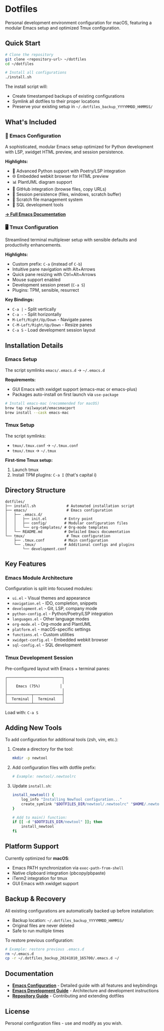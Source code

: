 # Dotfiles

Personal development environment configuration for macOS, featuring a modular Emacs setup and optimized Tmux configuration.

## Quick Start

```bash
# Clone the repository
git clone <repository-url> ~/dotfiles
cd ~/dotfiles

# Install all configurations
./install.sh
```

The install script will:
- Create timestamped backups of existing configurations
- Symlink all dotfiles to their proper locations
- Preserve your existing setup in `~/.dotfiles_backup_YYYYMMDD_HHMMSS/`

## What's Included

### 🎨 Emacs Configuration
A sophisticated, modular Emacs setup optimized for Python development with LSP, xwidget HTML preview, and session persistence.

**Highlights:**
- 🐍 Advanced Python support with Poetry/LSP integration
- 🌐 Embedded webkit browser for HTML preview
- 📊 PlantUML diagram support
- 🔧 GitHub integration (browse files, copy URLs)
- 💾 Session persistence (files, windows, scratch buffer)
- 📝 Scratch file management system
- 🎯 SQL development tools

**[→ Full Emacs Documentation](emacs/README.md)**

### 🖥️ Tmux Configuration
Streamlined terminal multiplexer setup with sensible defaults and productivity enhancements.

**Highlights:**
- Custom prefix: `C-a` (instead of `C-b`)
- Intuitive pane navigation with Alt+Arrows
- Quick pane resizing with Ctrl+Alt+Arrows
- Mouse support enabled
- Development session preset (`C-a S`)
- Plugins: TPM, sensible, resurrect

**Key Bindings:**
- `C-a |` - Split vertically
- `C-a -` - Split horizontally
- `M-Left/Right/Up/Down` - Navigate panes
- `C-M-Left/Right/Up/Down` - Resize panes
- `C-a S` - Load development session layout

## Installation Details

### Emacs Setup
The script symlinks `emacs/.emacs.d` → `~/.emacs.d`

**Requirements:**
- GUI Emacs with xwidget support (emacs-mac or emacs-plus)
- Packages auto-install on first launch via `use-package`

```bash
# Install emacs-mac (recommended for macOS)
brew tap railwaycat/emacsmacport
brew install --cask emacs-mac
```

### Tmux Setup
The script symlinks:
- `tmux/.tmux.conf` → `~/.tmux.conf`
- `tmux/.tmux` → `~/.tmux`

**First-time Tmux setup:**
1. Launch tmux
2. Install TPM plugins: `C-a I` (that's capital i)

## Directory Structure

```
dotfiles/
├── install.sh              # Automated installation script
├── emacs/                  # Emacs configuration
│   ├── .emacs.d/
│   │   ├── init.el        # Entry point
│   │   ├── config/        # Modular configuration files
│   │   └── org-templates/ # Org-mode templates
│   └── README.md          # Detailed Emacs documentation
└── tmux/                   # Tmux configuration
    ├── .tmux.conf         # Main configuration
    └── .tmux/             # Additional configs and plugins
        └── development.conf
```

## Key Features

### Emacs Module Architecture
Configuration is split into focused modules:
- `ui.el` - Visual themes and appearance
- `navigation.el` - IDO, completion, snippets
- `development.el` - Git, LSP, company mode
- `python-config.el` - Python/Poetry/LSP integration
- `languages.el` - Other language modes
- `org-mode.el` - Org-mode and PlantUML
- `platform.el` - macOS-specific settings
- `functions.el` - Custom utilities
- `xwidget-config.el` - Embedded webkit browser
- `sql-config.el` - SQL development

### Tmux Development Session
Pre-configured layout with Emacs + terminal panes:
```
┌─────────────────────────┐
│                         │
│    Emacs (75%)         │
│                         │
├───────────┬─────────────┤
│  Terminal │  Terminal   │
└───────────┴─────────────┘
```

Load with: `C-a S`

## Adding New Tools

To add configuration for additional tools (zsh, vim, etc.):

1. Create a directory for the tool:
   ```bash
   mkdir -p newtool
   ```

2. Add configuration files with dotfile prefix:
   ```bash
   # Example: newtool/.newtoolrc
   ```

3. Update `install.sh`:
   ```bash
   install_newtool() {
       log_info "Installing NewTool configuration..."
       create_symlink "$DOTFILES_DIR/newtool/.newtoolrc" "$HOME/.newtoolrc"
   }

   # Add to main() function:
   if [[ -d "$DOTFILES_DIR/newtool" ]]; then
       install_newtool
   fi
   ```

## Platform Support

Currently optimized for **macOS**:
- Emacs PATH synchronization via `exec-path-from-shell`
- Native clipboard integration (pbcopy/pbpaste)
- iTerm2 integration for tmux
- GUI Emacs with xwidget support

## Backup & Recovery

All existing configurations are automatically backed up before installation:
- Backup location: `~/.dotfiles_backup_YYYYMMDD_HHMMSS/`
- Original files are never deleted
- Safe to run multiple times

To restore previous configuration:
```bash
# Example: restore previous .emacs.d
rm ~/.emacs.d
cp -r ~/.dotfiles_backup_20241010_165700/.emacs.d ~/
```

## Documentation

- **[Emacs Configuration](emacs/README.md)** - Detailed guide with all features and keybindings
- **[Emacs Development Guide](emacs/CLAUDE.md)** - Architecture and development instructions
- **[Repository Guide](CLAUDE.md)** - Contributing and extending dotfiles

## License

Personal configuration files - use and modify as you wish.
